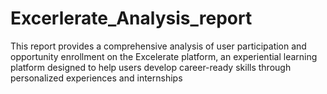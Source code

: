 # Excerlerate_Analysis_report
This report provides a comprehensive analysis of user participation and opportunity enrollment on the Excelerate platform, an experiential learning platform designed to help users develop career-ready skills through personalized experiences and internships
